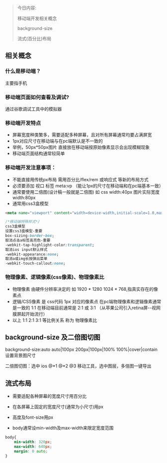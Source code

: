 > 今日内容:
>
> 移动端开发相关概念
>
> background-size
>
> 流式(百分比)布局

## 相关概念

###  什么是移动端？

主要指手机

### 移动端页面如何查看及调试?

通过谷歌调试工具中的模拟器

### 移动端开发特点

- 屏幕宽度种类繁多，需要适配多种屏幕，且对所有屏幕通常均要占满屏宽
- 1px对应尺寸在移动端与在pc端默认是不一致的
- 举例，50px*50px图片 直接放在移动端按原始像素显示会出现模糊现象
- 移动端页面结构通常较简单

### 移动端开发注意事项：

- 不能直接用传统px布局  需用百分比/flex/rem 或响应式 等新的布局方式
- 必须要添加 视口 标签 meta:vp  （能让1px的尺寸在移动端和在pc端基本一致）
- 通常要使用二倍图(设计稿一般就是二倍图)   如 css  width:40px    图片实际宽度 width:80px
- 通常用css3盒模型

```html
<meta name="viewport" content="width=device-width,initial-scale=1.0,maximum-scale=1.0,minimum-scale=1.0,user-scalable=no">
```

```css
/*移动端特殊样式*/
css3盒模型
设置css3盒模型-重要
box-sizing:border-box;
取消点击a标签高亮色-重要
-webkit-tap-highlight-color:transparent;
取消ios input默认样式
-webkit-appearance:none;
取消a或img长按弹出菜单
-webkit-touch-callout:none;
```

### 物理像素、逻辑像素(css像素)、物理像素比

- 物理像素 由硬件分辨率决定的  如  1920 * 1280  1024 * 768,指真实存在的像素点
- 逻辑/CSS像素  是 css代码 1px 对应的像素点  在pc端物理像素和逻辑像素通常是一致的 1:1  在移动端目前通常是 2:1  或  3:1 （从苹果公司引入retina屏--视网膜屏起开始流行）
- 以上 1:1  2:1  3:1 等比例关系 称为 物理像素比

## background-size 及二倍图切图

background-size:auto auto|100px 200px|100px|100% 100%|cover|contain   设置背景图尺寸

二倍图切图：选中 ios  @*1  @*2  @3  移动工具，选中图层，多倍图一键导出

## 流式布局

- 需要适配各种屏幕的宽度尺寸用百分比
- 在各屏幕上固定的宽度尺寸(通常为小尺寸)用px

- 高度及font-size用px
- body通常设min-width及max-width来限定宽度范围

```css
body{
    min-width: 320px;
    max-width: 640px;
    margin: 0 auto;
}
```



